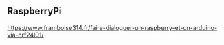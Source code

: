 


## RaspberryPi



https://www.framboise314.fr/faire-dialoguer-un-raspberry-et-un-arduino-via-nrf24l01/







